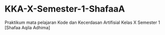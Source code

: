 # KKA-X-Semester-1-ShafaaA
Praktikum mata pelajaran Kode dan Kecerdasan Artifisial Kelas X Semester 1 [Shafaa Aqila Adhima]
